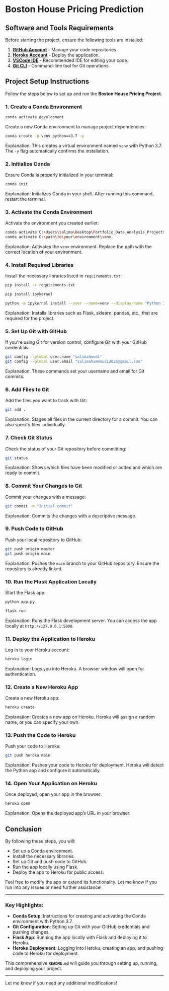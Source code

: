# Boston House Pricing Prediction

## Software and Tools Requirements

Before starting the project, ensure the following tools are installed:

1. **[GitHub Account](https://github.com)** - Manage your code repositories.
2. **[Heroku Account](https://heroku.com)** - Deploy the application.
3. **[VSCode IDE](https://code.visualstudio.com/)** - Recommended IDE for editing your code.
4. **[Git CLI](https://git-scm.com/book/en/v2/Getting-Started-The-Command-Line)** - Command-line tool for Git operations.

## Project Setup Instructions

Follow the steps below to set up and run the **Boston House Pricing Project**.

### 1. Create a Conda Environment

```bash
conda activate development
```

Create a new Conda environment to manage project dependencies:

```bash
conda create -p venv python==3.7 -y
```

Explanation: This creates a virtual environment named `venv` with Python 3.7. The `-y` flag automatically confirms the installation.

### 2. Initialize Conda

Ensure Conda is properly initialized in your terminal:

```bash
conda init
```

Explanation: Initializes Conda in your shell. After running this command, restart the terminal.

### 3. Activate the Conda Environment

Activate the environment you created earlier:

```bash
conda activate C:\Users\salima\Desktop\Portfolio_Data_Analysis_Projects\Project4_ML\Bostonhousepricing\venv
conda activate C:\path\to\your\environment\venv
```

Explanation: Activates the `venv` environment. Replace the path with the correct location of your environment.

### 4. Install Required Libraries

Install the necessary libraries listed in `requirements.txt`:

```bash
pip install -r requirements.txt
```

```bash
pip install ipykernel
```

```bash
python -m ipykernel install --user --name=venv --display-name "Python 3.7 (venv)"
```

Explanation: Installs libraries such as Flask, sklearn, pandas, etc., that are required for the project.

### 5. Set Up Git with GitHub

If you're using Git for version control, configure Git with your GitHub credentials:

```bash
git config --global user.name "salimahmudi"
git config --global user.email "salimahammoudi2025@gmail.com"
```

Explanation: These commands set your username and email for Git commits.

### 6. Add Files to Git

Add the files you want to track with Git:

```bash
git add .
```

Explanation: Stages all files in the current directory for a commit. You can also specify files individually.

### 7. Check Git Status

Check the status of your Git repository before committing:

```bash
git status
```

Explanation: Shows which files have been modified or added and which are ready to commit.

### 8. Commit Your Changes to Git

Commit your changes with a message:

```bash
git commit -m "Initial commit"
```

Explanation: Commits the changes with a descriptive message.

### 9. Push Code to GitHub

Push your local repository to GitHub:

```bash
git push origin master
git push origin main

```

Explanation: Pushes the `main` branch to your GitHub repository. Ensure the repository is already linked.

### 10. Run the Flask Application Locally

Start the Flask app:

```bash
python app.py
```

```bash
flask run
```

Explanation: Runs the Flask development server. You can access the app locally at `http://127.0.0.1:5000`.

### 11. Deploy the Application to Heroku

Log in to your Heroku account:

```bash
heroku login
```

Explanation: Logs you into Heroku. A browser window will open for authentication.

### 12. Create a New Heroku App

Create a new Heroku app:

```bash
heroku create
```

Explanation: Creates a new app on Heroku. Heroku will assign a random name, or you can specify your own.

### 13. Push the Code to Heroku

Push your code to Heroku:

```bash
git push heroku main
```

Explanation: Pushes your code to Heroku for deployment. Heroku will detect the Python app and configure it automatically.

### 14. Open Your Application on Heroku

Once deployed, open your app in the browser:

```bash
heroku open
```

Explanation: Opens the deployed app’s URL in your browser.

## Conclusion

By following these steps, you will:

- Set up a Conda environment.
- Install the necessary libraries.
- Set up Git and push code to GitHub.
- Run the app locally using Flask.
- Deploy the app to Heroku for public access.

Feel free to modify the app or extend its functionality. Let me know if you run into any issues or need further assistance!

---

### Key Highlights:

- **Conda Setup**: Instructions for creating and activating the Conda environment with Python 3.7.
- **Git Configuration**: Setting up Git with your GitHub credentials and pushing changes.
- **Flask App**: Running the app locally with Flask and deploying it to Heroku.
- **Heroku Deployment**: Logging into Heroku, creating an app, and pushing code to Heroku for deployment.

This comprehensive **`README.md`** will guide you through setting up, running, and deploying your project.

---

Let me know if you need any additional modifications!